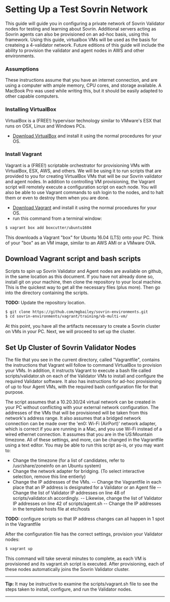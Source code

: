# Setting Up a Test Sovrin Network
This guide will guide you in configuring a private network of Sovrin Validator nodes for testing and learning about Sovrin.  Additional servers acting as Sovrin agents can also be provisioned on an ad-hoc basis, using this framework.  Using this guide, virtualbox VMs will be used as the basis for createing a 4-validator network.  Future editions of this guide will include the ability to provision the validator and agent nodes in AWS and other environments.

### Assumptions
These instructions assume that you have an internet connection, and are using a computer with ample memory, CPU cores, and storage available.  A MacBook Pro was used while writing this, but it should be easily adapted to other capable computers.

### Installing VirtualBox
VirtualBox is a (FREE!) hypervisor technology similar to VMware's ESX that runs on OSX, Linux and Windows PCs.  
   - [Download VirtualBox](https://www.virtualbox.org/wiki/Downloads) and install it using the normal procedures for your OS. 

### Install Vagrant
Vagrant is a (FREE!) scriptable orchestrator for provisioning VMs with VirtualBox, ESX, AWS, and others.  We will be using it to run scripts that are provided to you for creating VirtualBox VMs that will be our Sovrin validator and agent nodes.  In addition to controlling VM provisioning, the Vagrant script will remotely execute a configuration script on each node.  You will also be able to use Vagrant commands to ssh login to the nodes, and to halt them or even to destroy them when you are done.
   - [Download Vagrant](https://www.vagrantup.com/downloads.html) and install it using the normal procedures for your OS.
   - run this command from a terminal window:
 ```sh
 $ vagrant box add boxcutter/ubuntu1604
 ```
 This downloads a Vagrant "box" for Ubuntu 16.04 (LTS) onto your PC.  Think of your "box" as an VM image, similar to an AWS AMI or a VMware OVA.
 
 ## Download Vagrant script and bash scripts
 Scripts to spin up Sovrin Validator and Agent nodes are available on github, in the same location as this document.  If you have not already done so, install git on your machine, then clone the repository to your local machine.  This is the quickest way to get all the necessary files (plus more).  Then go into the directory containing the scripts.
 
 **TODO:**  Update the repository location.
 ```sh
 $ git clone https://github.com/mgbailey/sovrin-environments.git
 $ cd sovrin-environments/vagrant/training/vb-multi-vm/
 ```
 At this point, you have all the artifacts necessary to create a Sovrin cluster on VMs in your PC. Next, we will proceed to set up the cluster.
 
 ## Set Up Cluster of Sovrin Validator Nodes
 The file that you see in the current directory, called "Vagrantfile", contains the instructions that Vagrant will follow to command VirtualBox to provision your VMs.  In addition, it instructs Vagrant to execute a bash file called scripts/validator.sh on each of the Validator VMs to install and configure the required Validator software.  It also has instructions for ad-hoc provisioning of up to four Agent VMs, with the required bash configuration file for that purpose.
 
 The script assumes that a 10.20.30/24 virtual network can be created in your PC without conflicting with your external network configuration.  The addresses of the VMs that will be provisioned will be taken from this network's address range.  It also assumes that a bridged network connection can be made over the 'en0: Wi-Fi (AirPort)' network adapter, which is correct if you are running in a Mac, and you use Wi-Fi instead of a wired ethernet connection.  It assumes that you are in the US:Mountain timezone.  All of these settings, and more, can be changed in the Vagrantfile using a text editor.  You may be able to run this script as-is, or you may want to:
   - Change the timezone  (for a list of candidates, refer to /usr/share/zoneinfo on an Ubuntu system)
   - Change the network adapter for bridging.  (To select interactive selection, remove this line entierly)
   - Change the IP addresses of the VMs.
   -- Change the Vagrantfile in each place that an IP address is designated for a Validator or an Agent file
   -- Change the list of Validator IP addresses on line 48 of scripts/validator.sh accordingly.
   -- Likewise, change the list of Validator IP addresses on line 42 of scripts/agent.sh
   -- Change the IP addresses in the template hosts file at etc/hosts

**TODO:** configure scripts so that IP address changes can all happen in 1 spot in the Vagrantfile

After the configuration file has the correct settings, provision your Validator nodes:
```sh
$ vagrant up
```
This command will take several minutes to complete, as each VM is provisioned and its vagrant.sh script is executed.  After provisioning, each of these nodes automatically joins the Sovrin Validator cluster.  
____
**Tip:** It may be instructive to examine the scripts/vagrant.sh file to see the steps taken to install, configure, and run the Validator nodes.
____

